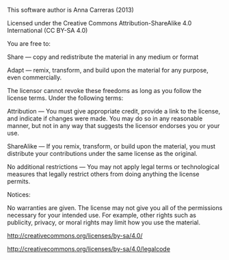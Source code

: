 This software author is Anna Carreras (2013)

Licensed under the Creative Commons Attribution-ShareAlike 4.0 International (CC BY-SA 4.0)

You are free to:

Share — copy and redistribute the material in any medium or format

Adapt — remix, transform, and build upon the material for any purpose, even commercially.

The licensor cannot revoke these freedoms as long as you follow the license terms.
Under the following terms:

Attribution — You must give appropriate credit, provide a link to the license, and indicate if changes were made. You may do so in any reasonable manner, but not in any way that suggests the licensor endorses you or your use.

ShareAlike — If you remix, transform, or build upon the material, you must distribute your contributions under the same license as the original.

No additional restrictions — You may not apply legal terms or technological measures that legally restrict others from doing anything the license permits.

Notices:

No warranties are given. The license may not give you all of the permissions necessary for your intended use. For example, other rights such as publicity, privacy, or moral rights may limit how you use the material.

http://creativecommons.org/licenses/by-sa/4.0/

http://creativecommons.org/licenses/by-sa/4.0/legalcode
